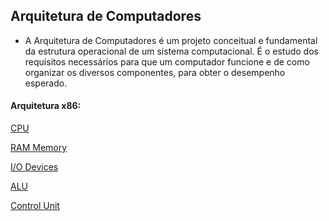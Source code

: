 Arquitetura de Computadores
----------------------------


- A Arquitetura de Computadores é um projeto conceitual e fundamental da estrutura operacional de um sistema computacional. É o estudo dos requisitos necessários para que um computador funcione e de como organizar os diversos componentes, para obter o desempenho esperado.


#### Arquitetura **x86**:



[CPU](01-CPU.md)

[RAM Memory](02-RAM.md)

[I/O Devices](03-IO.md)

[ALU](04-ALU.md)

[Control Unit](05-ControlUnit.md)
